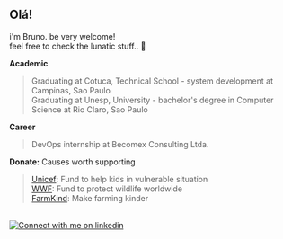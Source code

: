 ## Olá! 
i'm Bruno. be very welcome!<br>
feel free to check the lunatic stuff.. 🦤

**Academic** <br>
> Graduating at Cotuca, Technical School - system development at Campinas, Sao Paulo <br>
> Graduating at Unesp, University - bachelor's degree in Computer Science at Rio Claro, Sao Paulo <br>

**Career** <br>
> DevOps internship at Becomex Consulting Ltda.

**Donate:** Causes worth supporting<br>
> [Unicef](https://www.unicef.org/): Fund to help kids in vulnerable situation <br>
> [WWF](https://wwf.org/): Fund to protect wildlife worldwide <br>
> [FarmKind](https://www.farmkind.giving/donate): Make farming kinder

<br>
<div>
<a href="https://www.linkedin.com/in/brunoconcli/#gh-dark-mode-only">
<img src="https://img.shields.io/badge/LinkedIn-000000?style=for-the-badge&logo=linkedin&logoColor=0690FA#gh-dark-mode-only" alt="Connect with me on linkedin">
</a> 
</div>
